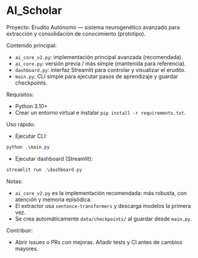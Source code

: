 # AI_Scholar

Proyecto: Erudito Autónomo — sistema neurogenético avanzado para extracción y consolidación de conocimiento (prototipo).

Contenido principal:
- `ai_core_v2.py`: implementación principal avanzada (recomendada).
- `ai_core.py`: versión previa / más simple (mantenida para referencia).
- `dashboard.py`: interfaz Streamlit para controlar y visualizar el erudito.
- `main.py`: CLI simple para ejecutar pasos de aprendizaje y guardar checkpoints.

Requisitos:
- Python 3.10+
- Crear un entorno virtual e instalar `pip install -r requirements.txt`.

Uso rápido:
- Ejecutar CLI:
```powershell
python .\main.py
```
- Ejecutar dashboard (Streamlit):
```powershell
streamlit run .\dashboard.py
```

Notas:
- `ai_core_v2.py` es la implementación recomendada: más robusta, con atención y memoria episódica.
- El extractor usa `sentence-transformers` y descarga modelos la primera vez.
- Se crea automáticamente `data/checkpoints/` al guardar desde `main.py`.

Contribuir:
- Abrir issues o PRs con mejoras. Añadir tests y CI antes de cambios mayores.
